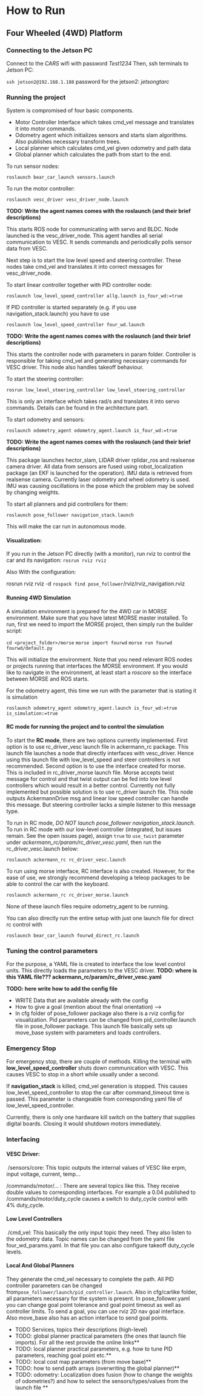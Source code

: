 # How to Run

## Four Wheeled (4WD) Platform

### Connecting to the Jetson PC

Connect to the *CARS* wifi with password *Test1234*
Then, ssh terminals to Jetson PC:  

`ssh jetson2@192.168.1.188`
password for the jetson2: *jetsongtarc*

### Running the project
System is compromised of four basic components.

- Motor Controller Interface which takes cmd_vel message and translates it into motor commands.
- Odometry agent which initializes sensors and starts slam algorithms. Also publishes necessary transform trees.
- Local planner which calculates cmd_vel given odometry and path data
- Global planner which calculates the path from start to the end.

To run sensor nodes:

`roslaunch bear_car_launch sensors.launch`


To run the motor controller:

`roslaunch vesc_driver vesc_driver_node.launch`

**TODO: Write the agent names comes with the roslaunch (and their brief descriptions)**

This starts ROS node for communicating with servo and BLDC.  Node launched is the vesc_driver_node. This agent handles all serial communication to VESC. It sends commands and periodically polls sensor data from VESC.

Next step is to start the low level speed and steering controller. These nodes take cmd_vel and translates it into correct messages for vesc_driver_node.



To start linear controller together with PID controller node:

`roslaunch low_level_speed_controller allg.launch is_four_wd:=true`

If PID controller is started separately (e.g. if you use navigation_stack.launch) you have to use

`roslaunch low_level_speed_controller four_wd.launch`

**TODO: Write the agent names comes with the roslaunch (and their brief descriptions)**

This starts the controller node with parameters in param folder. Controller is responsible for taking cmd_vel and generating necessary commands for VESC driver. This node also handles takeoff behaviour.



To start the steering controller:

`rosrun low_level_steering_controller low_level_steering_controller`

This is only an interface which takes rad/s and translates it into servo commands. Details can be found in the  architecture part.



To start odometry and sensors:

`roslaunch odometry_agent odometry_agent.launch is_four_wd:=true`

**TODO: Write the agent names comes with the roslaunch (and their brief descriptions)**

This package launches hector_slam, LIDAR driver rplidar_ros and realsense camera driver. All data from sensors are fused using robot_localization package (an EKF is launched for the operation). IMU data is retrieved from realsense camera. Currently laser odometry and wheel odometry is used. IMU was causing oscillations in the pose which the problem may be solved by changing weights.


To start all planners and pid controllers for them:

`roslaunch pose_follower navigation_stack.launch`

This will make the car run in autonomous mode.

#### Visualization:

If you run in the Jetson PC directly (with a monitor), run rviz to control the car and its navigation:
`rosrun rviz rviz`

Also With the configuration:

rosrun rviz rviz -d `rospack find pose_follower`/rviz/rviz_navigation.rviz

#### Running 4WD Simulation

A simulation environment is prepared for the 4WD car in MORSE environment. Make sure that you have latest MORSE master installed.
To run, first we need to import the MORSE project, then simply run the builder script:

`cd <project_folder>/morse`
`morse import fourwd`
`morse run fourwd fourwd/default.py`

This will initialize the environment. Note that you need relevant ROS nodes or projects running that interfaces the MORSE environment. If you would like to navigate in the environment, at least start a *roscore* so the interface between MORSE and ROS starts.

For the odometry agent, this time we run with the parameter that is stating it is simulation

`roslaunch odometry_agent odometry_agent.launch is_four_wd:=true is_simulation:=true`

#### RC mode for running the project and to control the simulation

To start the **RC mode**, there are two options currently implemented.  First option is to use rc_driver_vesc launch file in ackermann_rc package. This launch file launches a node that directly interfaces with vesc_driver. Hence using this launch file with low_level_speed and steer controllers is not recommended. Second option is to use the interface created for morse. This is included in rc_driver_morse launch file. Morse accepts twist message for control and that twist output can be fed into low level controllers which would result in a better control. Currently not fully implemented but possible solution is to use rc_driver launch file. This node outputs AckermannDrive msg and linear low speed controller can handle this message. But steering controller lacks a simple listener to this message type.

To run in RC mode, *DO NOT launch pose_follower navigation_stack.launch*. To run in RC mode with our low-level controller (integrated, but issues remain. See the open issues page), assign `true` to `use_twist` parameter under *ackermann_rc/param/rc_driver_vesc.yaml*, then run the rc_driver_vesc.launch below:

`roslaunch ackermann_rc rc_driver_vesc.launch`


To run using morse interface, RC interface is also created. However, for the ease of use, we strongly recommend developing a teleop packages to be able to control the car with the keyboard.

`roslaunch ackermann_rc rc_driver_morse.launch`

None of these launch files require odometry_agent to be running.

You can also directly run the entire setup with just one launch file for direct rc control with

`roslaunch bear_car_launch fourwd_direct_rc.launch`

### Tuning the control parameters

For the purpose, a YAML file is created to interface the low level control units. This directly loads the parameters to the VESC driver.
**TODO: where is this YAML file??? ackermann_rc/param/rc_driver_vesc.yaml**


**TODO: here write how to add the config file**

 - WRITE Data that are available already with the config
 - How to give a goal (mention about the final orientation) -->
 - In cfg folder of pose_follower package also there is a rviz config for visualization. Pid parameters can be changed from pid_controller.launch file in pose_follower package. This launch file basically sets up move_base system with parameters and loads controllers.

### Emergency Stop

For emergency stop, there are couple of methods. Killing the terminal with **low_level_speed_controller** shuts down communication with VESC. This causes VESC to stop in a short while usually under a second.

If **navigation_stack** is killed, cmd_vel generation is stopped. This causes low_level_speed_controller to stop the car after command_timeout time is passed. This parameter is changeable from corresponding yaml file of low_level_speed_controller.

Currently, there is only one hardware kill switch on the battery that supplies digital boards. Closing it would shutdown motors immediately.


### Interfacing

#### VESC Driver:

​	/sensors/core: This topic outputs the internal values of VESC like erpm, input voltage, current, temp...

/commands/motor/... : There are several topics like this. They receive double values to corresponding interfaces. For example a 0.04 published to /commands/motor/duty_cycle causes a switch to duty_cycle control with 4% duty_cycle.

#### Low Level Controllers

​	/cmd_vel: This basically the only input topic they need. They also listen to the odometry data. Topic names can be changed from the yaml file four_wd_params.yaml. In that file you can also configure takeoff duty_cycle levels.

#### Local And Global Planners

They generate the cmd_vel necessary to complete the path. All PID controller parameters can be changed from`pose_follower/launch/pid_controller.launch`.  Also in cfg/carlike folder, all parameters necessary for the system is present. In pose_follower.yaml you can change goal point tolerance and goal point timeout as well as controller limits.  To send a goal, you can use rviz 2D nav goal interface. Also move_base also has an action interface to send goal points.


* TODO Services, topics their descriptions (high-level)
* TODO: global planner practical parameters (the ones that launch file imports). For all the rest provide the online links**
* TODO: local planner practical parameters, e.g. how to tune PID parameters, reaching goal point etc.**
* TODO: local cost map parameters (from move base)**
* TODO: how to send path arrays (overwriting the global planner)**
* TODO: odometry: Localization does fusion (how to change the weights of odometries?) and how to select the sensors/types/values from the launch file **
